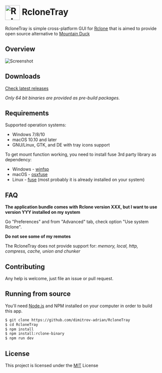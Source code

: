 # <img src="https://github.com/dimitrov-adrian/RcloneTray/blob/v2/icons/rclone-icon-connected-color@4x.png?raw=true" width="48px" align="center" alt="Rclone Icon" /> RcloneTray

RcloneTray is simple cross-platform GUI for [Rclone](https://rclone.org/) that is aimed to provide open source
alternative to [Mountain Duck](https://mountainduck.io/)

## Overview

![Screenshot](https://raw.githubusercontent.com/dimitrov-adrian/RcloneTray/v2/screenshot.png)

## Downloads

[Check latest releases](https://github.com/dimitrov-adrian/RcloneTray/releases)

_Only 64 bit binaries are provided as pre-build packages._

## Requirements

Supported operation systems:

- Windows 7/8/10
- macOS 10.10 and later
- GNU/Linux, GTK, and DE with tray icons support

To get mount function working, you need to install fuse 3rd party library as dependency:

- Windows - [winfsp](http://www.secfs.net/winfsp/rel/)
- macOS - [osxfuse](https://github.com/osxfuse/osxfuse/releases)
- Linux - [fuse](https://command-not-found.com/mount.fuse) (most probably it is already installed on your system)

## FAQ

**The application bundle comes with Rclone version XXX, but I want to use version YYY installed on my system**

Go "Preferences" and from "Advanced" tab, check option "Use system Rclone".

**Do not see some of my remotes**

The RcloneTray does not provide support for: _memory, local, http, compress, cache, union and chunker_

## Contributing

Any help is welcome, just file an issue or pull request.

## Running from source

You'll need [Node.js](https://nodejs.org) and NPM installed on your computer in order to build this app.

```bash
$ git clone https://github.com/dimitrov-adrian/RcloneTray
$ cd RcloneTray
$ npm install
$ npm install:rclone-binary
$ npm run dev
```

## License

This project is licensed under the [MIT](https://github.com/dimitrov-adrian/RcloneTray/blob/master/LICENSE.txt) License
